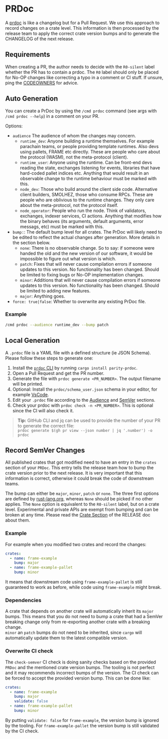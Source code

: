 # PRDoc

A [prdoc](https://github.com/paritytech/prdoc) is like a changelog but for a Pull Request. We use
this approach to record changes on a crate level. This information is then processed by the release
team to apply the correct crate version bumps and to generate the CHANGELOG of the next release.

## Requirements

When creating a PR, the author needs to decide with the `R0-silent` label whether the PR has to
contain a prdoc. The `R0` label should only be placed for No-OP changes like correcting a typo in a
comment or CI stuff. If unsure, ping the [CODEOWNERS](../../.github/CODEOWNERS) for advice.

## Auto Generation

You can create a PrDoc by using the `/cmd prdoc` command (see args with `/cmd prdoc --help`) in a
comment on your PR.

Options:

- `audience` The audience of whom the changes may concern.
  - `runtime_dev`: Anyone building a runtime themselves. For example parachain teams, or people
    providing template runtimes. Also devs using pallets, FRAME etc directly. These are people who
    care about the protocol (WASM), not the meta-protocol (client).
  - `runtime_user`: Anyone using the runtime. Can be front-end devs reading the state, exchanges
    listening for events, libraries that have hard-coded pallet indices etc. Anything that would
    result in an observable change to the runtime behaviour must be marked with this.
  - `node_dev`: Those who build around the client side code. Alternative client builders, SMOLHEZ,
  those who consume RPCs. These are people who are oblivious to the runtime changes. They only care
  about the meta-protocol, not the protocol itself.
  - `node_operator`: People who run the node. Think of validators, exchanges, indexer services, CI
    actions. Anything that modifies how the binary behaves (its arguments, default arguments, error
    messags, etc) must be marked with this.
- `bump:`: The default bump level for all crates. The PrDoc will likely need to be edited to reflect
  the actual changes after generation. More details in the section below.
  - `none`: There is no observable change. So to say: if someone were handed the old and the new
    version of our software, it would be impossible to figure out what version is which.
  - `patch`: Fixes that will never cause compilation errors if someone updates to this version. No
    functionality has been changed. Should be limited to fixing bugs or No-OP implementation
    changes.
  - `minor`: Additions that will never cause compilation errors if someone updates to this version.
    No functionality has been changed. Should be limited to adding new features.
  - `major`: Anything goes.
- `force: true|false`: Whether to overwrite any existing PrDoc file.

### Example

```bash
/cmd prdoc --audience runtime_dev --bump patch
```

## Local Generation

A `.prdoc` file is a YAML file with a defined structure (ie JSON Schema). Please follow these steps
to generate one:

1. Install the [`prdoc` CLI](https://github.com/paritytech/prdoc) by running `cargo install
   parity-prdoc`.
1. Open a Pull Request and get the PR number.
1. Generate the file with `prdoc generate <PR_NUMBER>`. The output filename will be printed.
1. Optional: Install the `prdoc/schema_user.json` schema in your editor, for example
   [VsCode](https://github.com/paritytech/prdoc?tab=readme-ov-file#schemas).
1. Edit your `.prdoc` file according to the [Audience](#pick-an-audience) and
   [SemVer](#record-semver-changes) sections.
1. Check your prdoc with `prdoc check -n <PR_NUMBER>`. This is optional since the CI will also check
   it.

> **Tip:** GitHub CLI and jq can be used to provide the number of your PR to generate the correct
> file:  
> `prdoc generate $(gh pr view --json number | jq '.number') -o prdoc`

## Record SemVer Changes

All published crates that got modified need to have an entry in the `crates` section of your
`PRDoc`. This entry tells the release team how to bump the crate version prior to the next release.
It is very important that this information is correct, otherwise it could break the code of
downstream teams.

The bump can either be `major`, `minor`, `patch` or `none`. The three first options are defined by
[rust-lang.org](https://doc.rust-lang.org/cargo/reference/semver.html), whereas `None` should be
picked if no other applies. The `None` option is equivalent to the `R0-silent` label, but on a crate
level. Experimental and private APIs are exempt from bumping and can be broken at any time. Please
read the [Crate Section](../RELEASE.md) of the RELEASE doc about them.

### Example

For example when you modified two crates and record the changes:

```yaml
crates:
  - name: frame-example
    bump: major
  - name: frame-example-pallet
    bump: minor
```

It means that downstream code using `frame-example-pallet` is still guaranteed to work as before,
while code using `frame-example` might break.

### Dependencies

A crate that depends on another crate will automatically inherit its `major` bumps. This means that
you do not need to bump a crate that had a SemVer breaking change only from re-exporting another
crate with a breaking change.  
`minor` an `patch` bumps do not need to be inherited, since `cargo` will automatically update them
to the latest compatible version.

### Overwrite CI check

The `check-semver` CI check is doing sanity checks based on the provided `PRDoc` and the mentioned
crate version bumps. The tooling is not perfect and it may recommends incorrect bumps of the version.
The CI check can be forced to accept the provided version bump. This can be done like:

```yaml
crates:
  - name: frame-example
    bump: major
    validate: false
  - name: frame-example-pallet
    bump: minor
```

By putting `validate: false` for `frame-example`, the version bump is ignored by the tooling. For
`frame-example-pallet` the version bump is still validated by the CI check.
